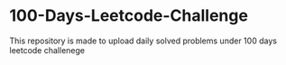 # 100-Days-Leetcode-Challenge
This repository is made to upload daily solved problems under 100 days leetcode challenege
